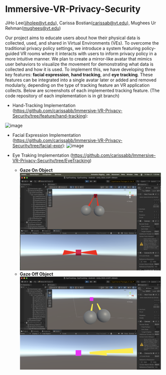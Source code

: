 # Immersive-VR-Privacy-Security
JiHo Lee(jiholee@vt.edu), Carissa Bostian(carissab@vt.edu), Mughees Ur Rehman(mughees@vt.edu)

Our project aims to educate users about how their physical data is collected, used, and shared in Virtual Environments (VEs). To overcome the traditional privacy policy settings, we introduce a system featuring policy-guided VR rooms where it interacts with users to inform privacy policy in a more intuitive manner. We plan to create a mirror-like avatar that mimics user behaviors to visualize the movement for demonstrating what data is collected and how it is used. To implement this, we have developing three key features: **facial expression**, **hand tracking**, and **eye tracking**. These features can be integrated into a single avatar later or added and removed modularly, depending on the type of tracking feature an VR application collects. Below are screenshots of each implemented tracking feature. (The code repository of each implementation is in git branch)

* Hand-Tracking Implementation (https://github.com/carissabb/Immersive-VR-Privacy-Security/tree/feature/hand-tracking):
<img width="1139" alt="image" src="https://github.com/user-attachments/assets/39104884-ba44-4c40-8413-3b9c33178047" />

* Facial Expression Implementation (https://github.com/carissabb/Immersive-VR-Privacy-Security/tree/facial-expr):
![image](https://github.com/user-attachments/assets/b5306d40-d6d8-4522-86b3-ca719c7ba4bc)

* Eye Traking Implementation (https://github.com/carissabb/Immersive-VR-Privacy-Security/tree/EyeTracking)

  * **Gaze On Object**  
    ![Eye Gaze On Object](EyeGaze(onObject).png)
  * **Gaze Off Object**  
    ![Eye Gaze Off Object](EyeGaze(offObject).png)
